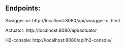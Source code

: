 ## Endpoints:
Swagger-ui: http://localhost:8080/api/swagger-ui.html

Actuator: http://localhost:8080/api/actuator

H2-console: http://localhost:8080/api/h2-console/

